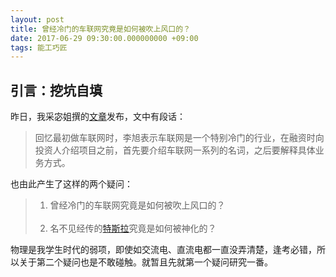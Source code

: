 ```yaml
---
layout: post
title: 曾经冷门的车联网究竟是如何被吹上风口的？
date: 2017-06-29 09:30:00.000000000 +09:00
tags: 能工巧匠
---
```


## 引言：挖坑自填

昨日，我采宓姐撰的[文章](http://mp.weixin.qq.com/s/VC7kaK0_El8U3Lhvm8G8pg)发布，文中有段话：

> 回忆最初做车联网时，李旭表示车联网是一个特别冷门的行业，在融资时向投资人介绍项目之前，首先要介绍车联网一系列的名词，之后要解释具体业务方式。

也由此产生了这样的两个疑问：

> 1. 曾经冷门的车联网究竟是如何被吹上风口的？<br><br>
> 2. 名不见经传的[特斯拉](https://zh.wikipedia.org/wiki/%E5%B0%BC%E5%8F%A4%E6%8B%89%C2%B7%E7%89%B9%E6%96%AF%E6%8B%89)究竟是如何被神化的？

物理是我学生时代的弱项，即使如交流电、直流电都一直没弄清楚，逢考必错，所以关于第二个疑问也是不敢碰触。就暂且先就第一个疑问研究一番。